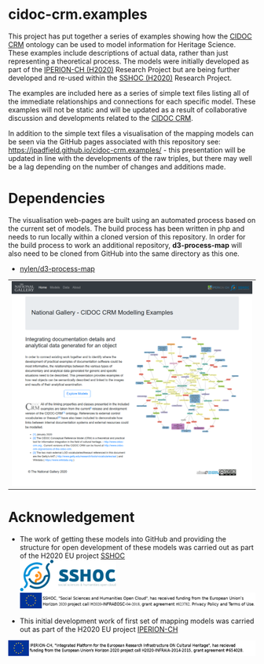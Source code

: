 # cidoc-crm.examples
This project has put together a series of examples showing how the [CIDOC CRM](http://www.cidoc-crm.org/) ontology can be used to model information for Heritage Science. These examples include descriptions of actual data, rather than just representing a theoretical process. The models were initially developed as part of the [IPERION-CH (H2020)](http://www.iperionch.eu/) Research Project but are being further developed and re-used within the [SSHOC (H2020)](https://sshopencloud.eu/) Research Project. 

The examples are included here as a series of simple text files listing all of the immediate relationships and connections for each specific model. These examples will not be static and will be updated as a result of collaborative discussion and developments related to the [CIDOC CRM](http://www.cidoc-crm.org/).

In addition to the simple text files a visualisation of the mapping models can be seen via the GitHub pages associated with this repository see: https://jpadfield.github.io/cidoc-crm.examples/ - this presentation will be updated in line with the developments of the raw triples, but there may well be a lag depending on the number of changes and additions made.

# Dependencies
The visualisation web-pages are built using an automated process based on the current set of models. The build process has been written in php and needs to run locally within a cloned version of this repository. In order for the build process to work an additional repository, **d3-process-map** will also need to be cloned from GitHub into the same directory as this one.

* [nylen/d3-process-map](https://github.com/nylen/d3-process-map)

<table><tr><td><a href="https://jpadfield.github.io/cidoc-crm.examples/"><img src="https://github.com/jpadfield/cidoc-crm.examples/blob/master/docs/graphics/NG Example CRM Modelling.png" alt="Example Screenshot"></a></td></tr></table>

# Acknowledgement
* The work of getting these models into GitHub and providing the structure for open development of these models was carried out as part of the H2020 EU project [SSHOC](https://sshopencloud.eu/)<br/>
[<img height="64px" src="https://github.com/jpadfield/simple-modelling/blob/master/docs/graphics/sshoc-logo.png" alt="SSHOC">](https://sshopencloud.eu/)<br/>
[<img height="32px" src="https://github.com/jpadfield/simple-modelling/blob/master/docs/graphics/sshoc-eu-tag2.png" alt="SSHOC">](https://sshopencloud.eu/)

* This initial development work of first set of mapping models was carried out as part of the H2020 EU project [IPERION-CH](http://www.iperionch.eu/)
<img height="32px" src="https://github.com/jpadfield/nip2-extras/blob/master/images/iperion-ch-eu-tag_black.png" alt="IPERION-CH Grant Info">
